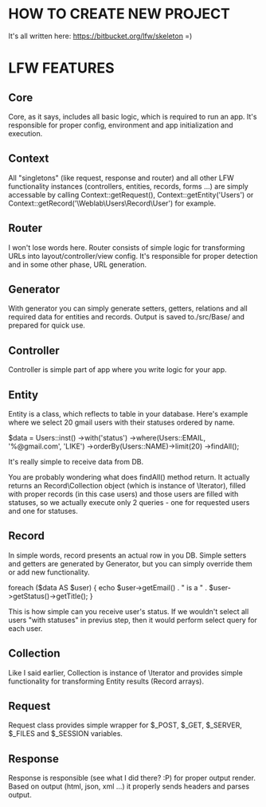 # HOW TO CREATE NEW PROJECT #
It's all written here: https://bitbucket.org/lfw/skeleton =)

# LFW FEATURES #
## Core ##
Core, as it says, includes all basic logic, which is required to run an app. It's responsible for proper config, environment and app initialization and execution.

## Context ##
All "singletons" (like request, response and router) and all other LFW functionality instances (controllers, entities, records, forms ...) are simply accessable by calling Context::getRequest(), Context::getEntity('Users') or Context::getRecord('\Weblab\Users\Record\User') for example.

## Router ##
I won't lose words here. Router consists of simple logic for transforming URLs into layout/controller/view config. It's responsible for proper detection and in some other phase, URL generation.

## Generator ##
With generator you can simply generate setters, getters, relations and all required data for entities and records. Output is saved to./src/Base/ and prepared for quick use.

## Controller ##
Controller is simple part of app where you write logic for your app.

## Entity ##
Entity is a class, which reflects to table in your database. Here's example where we select 20 gmail users with their statuses ordered by name.

$data = Users::inst()
   ->with('status')
   ->where(Users::EMAIL, '%@gmail.com', 'LIKE')
   ->orderBy(Users::NAME)->limit(20)
   ->findAll();

It's really simple to receive data from DB.

You are probably wondering what does findAll() method return. It actually returns an Record\Collection object (which is instance of \Iterator), filled with proper records (in this case users) and those users are filled with statuses, so we actually execute only 2 queries - one for requested users and one for statuses.

## Record ##
In simple words, record presents an actual row in you DB. Simple setters and getters are generated by Generator, but you can simply override them or add new functionality.

foreach ($data AS $user) {
   echo $user->getEmail() . " is a " . $user->getStatus()->getTitle();
}

This is how simple can you receive user's status. If we wouldn't select all users "with statuses" in previus step, then it would perform select query for each user.

## Collection ##
Like I said earlier, Collection is instance of \Iterator and provides simple functionality for transforming Entity results (Record arrays).

## Request ##
Request class provides simple wrapper for $_POST, $_GET, $_SERVER, $_FILES and $_SESSION variables.

## Response ##
Response is responsible (see what I did there? :P) for proper output render. Based on output (html, json, xml ...) it properly sends headers and parses output.